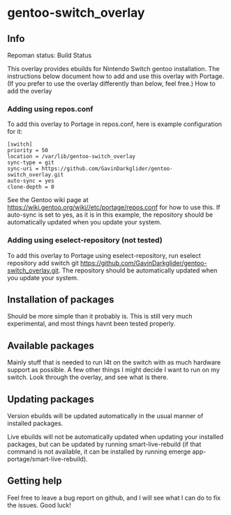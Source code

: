 # gentoo-switch_overlay

## Info

Repoman status: Build Status

This overlay provides ebuilds for Nintendo Switch gentoo installation. The instructions below document how to add and use this overlay with Portage. (If you prefer to use the overlay differently than below, feel free.)
How to add the overlay

### Adding using repos.conf

To add this overlay to Portage in repos.conf, here is example configuration for it:
```
[switch]
priority = 50
location = /var/lib/gentoo-switch_overlay
sync-type = git
sync-uri = https://github.com/GavinDarkglider/gentoo-switch_overlay.git
auto-sync = yes
clone-depth = 0
```
See the Gentoo wiki page at https://wiki.gentoo.org/wiki//etc/portage/repos.conf for how to use this. If auto-sync is set to yes, as it is in this example, the repository should be automatically updated when you update your system.

### Adding using eselect-repository (not tested)

To add this overlay to Portage using eselect-repository, run eselect repository add switch git https://github.com/GavinDarkglider/gentoo-switch_overlay.git. The repository should be automatically updated when you update your system.

## Installation of packages
Should be more simple than it probably is. This is still very much experimental, and most things havnt been tested properly.

## Available packages
Mainly stuff that is needed to run l4t on the switch with as much hardware support as possible. A few other things I might decide I want to run on my switch.
Look through the overlay, and see what is there.

## Updating packages

Version ebuilds will be updated automatically in the usual manner of installed packages.

Live ebuilds will not be automatically updated when updating your installed packages, but can be updated by running smart-live-rebuild (if that command is not available, it can be installed by running emerge app-portage/smart-live-rebuild).

## Getting help

Feel free to leave a bug report on github, and I will see what I can do to fix the issues.
Good luck!
